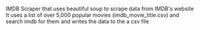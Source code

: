 IMDB Scraper that uses beautiful soup to scrape data from IMDB's website
It uses a list of over 5,000 popular movies (imdb_movie_title.csv) and search imdb for them and writes the data to the a csv file